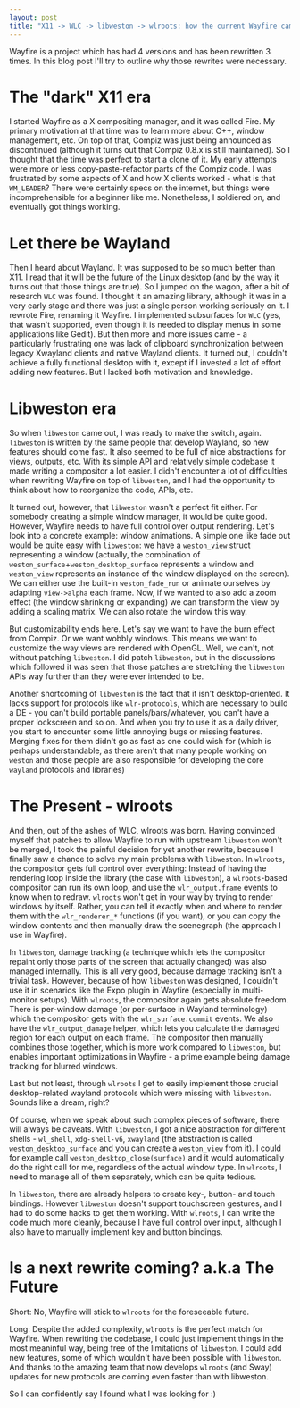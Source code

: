```yaml
---
layout: post
title: "X11 -> WLC -> libweston -> wlroots: how the current Wayfire came to be"
---
```


Wayfire is a project which has had <span>4 versions</span> and has been rewritten <span>3 times</span>. In this blog post I'll try to outline why those rewrites were necessary.
<!--more-->

# The "dark" X11 era

I started Wayfire as a X compositing manager, and it was called Fire. My primary motivation at that time was to learn more about C++, window management, etc. On top of that, Compiz was just being announced as discontinued (although it turns out that Compiz 0.8.x is still maintained). So I thought that the time was perfect to start a clone of it. My early attempts were more or less copy-paste-refactor parts of the Compiz code. I was frustrated by some aspects of X and how X clients worked - what is that `WM_LEADER`? There were certainly specs on the internet, but things were incomprehensible for a beginner like me. Nonetheless, I soldiered on, and eventually got things working.

# Let there be Wayland

Then I heard about Wayland. It was supposed to be so much better than X11. I read that it will be the future of the Linux desktop (and by the way it turns out that those things are true). So I jumped on the wagon, after a bit of research `WLC` was found. I thought it an amazing library, although it was in a very early stage and there was just a single person working seriously on it. I rewrote Fire, renaming it Wayfire. I implemented subsurfaces for `WLC` (yes, that wasn't supported, even though it is needed to display menus in some applications like Gedit). But then more and more issues came - a particularly frustrating one was lack of clipboard synchronization between legacy Xwayland clients and native Wayland clients. It turned out, I couldn't achieve a fully functional desktop with it, except if I invested a lot of effort adding new features. But I lacked both motivation and knowledge.

# Libweston era

So when `libweston` came out, I was ready to make the switch, again. `libweston` is written by the same people that develop Wayland, so new features should come fast. It also seemed to be full of nice abstractions for views, outputs, etc. With its simple API and relatively simple codebase it made writing a compositor a lot easier. I didn't encounter a lot of difficulties when rewriting Wayfire on top of `libweston`, and I had the opportunity to think about how to reorganize the code, APIs, etc.

It turned out, however, that `libweston` wasn't a perfect fit either. For somebody creating a simple window manager, it would be quite good. However, Wayfire needs to have full control over output rendering. Let's look into a concrete example: window animations. A simple one like fade out would be quite easy with `libweston`: we have a `weston_view` struct representing a window (actually, the combination of `weston_surface`+`weston_desktop_surface` represents a window and `weston_view` represents an instance of the window displayed on the screen). We can either use the built-in `weston_fade_run` or animate ourselves by adapting `view->alpha` each frame. Now, if we wanted to also add a zoom effect (the window shrinking or expanding) we can transform the view by adding a scaling matrix. We can also rotate the window this way.

But customizability ends here. Let's say we want to have the burn effect from Compiz. Or we want wobbly windows. This means we want to customize the way views are rendered with OpenGL. Well, we can't, not without patching `libweston`. I did patch `libweston`, but in the discussions which followed it was seen that those patches are stretching the `libweston` APIs way further than they were ever intended to be.

Another shortcoming of `libweston` is the fact that it isn't desktop-oriented. It lacks support for protocols like `wlr-protocols`, which are necessary to build a DE - you can't build portable panels/bars/whatever, you can't have a proper lockscreen and so on. And when you try to use it as a daily driver, you start to encounter some little annoying bugs or missing features. Merging fixes for them didn't go as fast as one could wish for (which is perhaps understandable, as there aren't that many people working on `weston` and those people are also responsible for developing the core `wayland` protocols and libraries)

# The Present - wlroots

And then, out of the ashes of WLC, wlroots was born. Having convinced myself that patches to allow Wayfire to run with upstream `libweston` won't be merged, I took the painful decision for yet another rewrite, because I finally saw a chance to solve my main problems with `libweston`. In `wlroots`, the compositor gets full control over everything: Instead of having the rendering loop inside the library (the case with `libweston`), a `wlroots`-based compositor can run its own loop, and use the `wlr_output.frame` events to know when to redraw. `wlroots` won't get in your way by trying to render windows by itself. Rather, you can tell it exactly when and where to render them with the `wlr_renderer_*` functions (if you want), or you can copy the window contents and then manually draw the scenegraph (the approach I use in Wayfire).

In `libweston`, damage tracking (a technique which lets the compositor repaint only those parts of the screen that actually changed) was also managed internally. This is all very good, because damage tracking isn't a trivial task. However, because of how `libweston` was designed, I couldn't use it in scenarios like the Expo plugin in Wayfire (especially in multi-monitor setups). With `wlroots`, the compositor again gets absolute freedom. There is per-window damage (or per-surface in Wayland terminology) which the compositor gets with the `wlr_surface.commit` events. We also have the `wlr_output_damage` helper, which lets you calculate the damaged region for each output on each frame. The compositor then manually combines those together, which is more work compared to `libweston`, but enables important optimizations in Wayfire - a prime example being damage tracking for blurred windows.

Last but not least, through `wlroots` I get to easily implement those crucial desktop-related wayland protocols which were missing with `libweston`. Sounds like a dream, right?

Of course, when we speak about such complex pieces of software, there will always be caveats. With `libweston`, I got a nice abstraction for different shells - `wl_shell`, `xdg-shell-v6`, `xwayland` (the abstraction is called `weston_desktop_surface` and you can create a `weston_view` from it). I could for example call `weston_desktop_close(surface)` and it would automatically do the right call for me, regardless of the actual window type. In `wlroots`, I need to manage all of them separately, which can be quite tedious.

In `libweston`, there are already helpers to create key-, button- and touch bindings. However `libweston` doesn't support touchscreen gestures, and I had to do some hacks to get them working. With `wlroots`, I can write the code much more cleanly, because I have full control over input, although I also have to manually implement key and button bindings.

# Is a next rewrite coming? a.k.a The Future

Short: No, Wayfire will stick to `wlroots` for the foreseeable future.

Long: Despite the added complexity, `wlroots` is the perfect match for Wayfire. When rewriting the codebase, I could just implement things in the most meaninful way, being free of the limitations of `libweston`. I could add new features, some of which wouldn't have been possible with `libweston`. And thanks to the amazing team that now develops `wlroots` (and Sway) updates for new protocols are coming even faster than with libweston.

So I can confidently say I found what I was looking for :)
